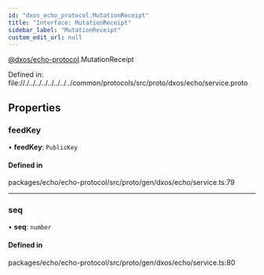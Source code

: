 ```yaml
---
id: "dxos_echo_protocol.MutationReceipt"
title: "Interface: MutationReceipt"
sidebar_label: "MutationReceipt"
custom_edit_url: null
---
```


[@dxos/echo-protocol](../modules/dxos_echo_protocol.md).MutationReceipt

Defined in:
  file://./../../../../../../../common/protocols/src/proto/dxos/echo/service.proto

## Properties

### feedKey

• **feedKey**: `PublicKey`

#### Defined in

packages/echo/echo-protocol/src/proto/gen/dxos/echo/service.ts:79

___

### seq

• **seq**: `number`

#### Defined in

packages/echo/echo-protocol/src/proto/gen/dxos/echo/service.ts:80
